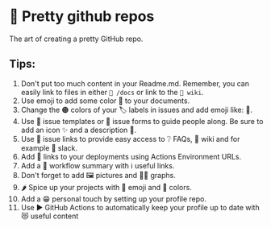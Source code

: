 # 🌈 Pretty github repos

 The art of creating a pretty GitHub repo.

 ## Tips:

 1. Don't put too much content in your Readme.md. Remember, you can easily link to files in either `📁 /docs` or link to the `📃 wiki`.
 2. Use emoji to add some color 🎨 to your documents.
 3. Change the 🟠 colors of your 🏷️ labels in issues and add emoji like: 🐛.
 4. Use 📄 issue templates or 📰 issue forms to guide people along. Be sure to add an icon ✨ and a description 🤩.
 5. Use 📎 issue links to provide easy access to ❔ FAQs, 📃 wiki and for example 💬 slack.
 6. Add 🔗 links to your deployments using Actions Environment URLs.
 7. Add a 📲 workflow summary with ℹ️ useful links.
 8. Don't forget to add 🖼️ pictures and 🧜‍♀️ graphs.
 9. 🌶️ Spice up your projects with 🚦 emoji and 📱 colors.
 10. Add a 😁 personal touch by setting up your profile repo.
 11. Use ▶️ GitHub Actions to automatically keep your profile up to date with 😻 useful content
